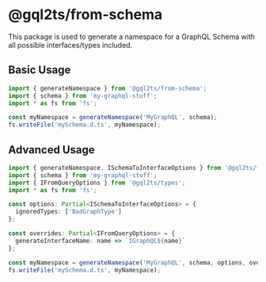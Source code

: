 # @gql2ts/from-schema

This package is used to generate a namespace for a GraphQL Schema with all possible interfaces/types included.

## Basic Usage

```ts
import { generateNamespace } from '@gql2ts/from-schema';
import { schema } from 'my-graphql-stuff';
import * as fs from 'fs';

const myNamespace = generateNamespace('MyGraphQL', schema);
fs.writeFile('mySchema.d.ts', myNamespace);
```

## Advanced Usage

```ts
import { generateNamespace, ISchemaToInterfaceOptions } from '@gql2ts/from-schema';
import { schema } from 'my-graphql-stuff';
import { IFromQueryOptions } from '@gql2ts/types';
import * as fs from 'fs';

const options: Partial<ISchemaToInterfaceOptions> = {
  ignoredTypes: ['BadGraphType']
};

const overrides: Partial<IFromQueryOptions> = {
  generateInterfaceName: name => `IGraphQL${name}`
};

const myNamespace = generateNamespace('MyGraphQL', schema, options, overrides);
fs.writeFile('mySchema.d.ts', myNamespace);
```

